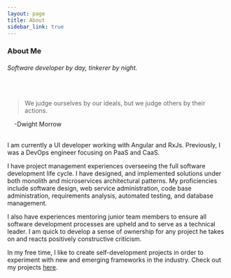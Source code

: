 ```yaml
---
layout: page
title: About
sidebar_link: true
---
```


### About Me
###### Software developer by day, tinkerer by night.    
<br/>

> We judge ourselves by our ideals, but we judge others by their actions.

&nbsp;&nbsp;&nbsp;&nbsp;\-Dwight Morrow
<br/>
<br/>

I am currently a UI developer working with Angular and RxJs. Previously, I was a DevOps engineer focusing on PaaS and CaaS.

I have project management experiences overseeing the full software development life cycle. I have designed, and implemented solutions under both monolith and microservices architectural patterns. My proficiencies include software design, web service administration, code base administration, requirements analysis, automated testing, and database management.

I also have experiences mentoring junior team members to ensure all software development processes are upheld and to serve as a technical leader. I am quick to develop a sense of ownership for any project he takes on and reacts positively constructive criticism.

In my free time, I like to create self-development projects in order to experiment with new and emerging frameworks in the industry. Check out my  projects [here](https://yiqu.github.io/category/projects.html).
